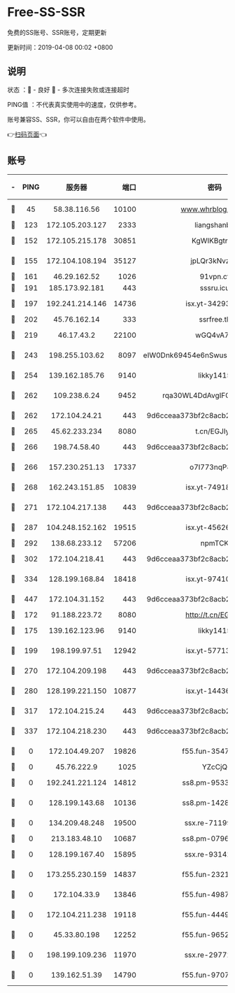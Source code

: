 # Free-SS-SSR

免费的SS账号、SSR账号，定期更新

更新时间：2019-04-08 00:02 +0800

## 说明

状态     ：🙂 - 良好 🙁 - 多次连接失败或连接超时

PING值   ：不代表真实使用中的速度，仅供参考。

账号兼容SS、SSR，你可以自由在两个软件中使用。

👉[扫码页面](https://liesauer.github.io/Free-SS-SSR/)👈

## 账号

|-|PING|服务器|端口|密码|加密方式|区域|
|:----:|:----:|:-----:|-----:|:----:|:----:|:----:|
|🙂|45|58.38.116.56|10100|www.whrblog.online|aes-256-cfb|CN|
|🙂|123|172.105.203.127|2333|liangshanbo|chacha20|JP|
|🙂|152|172.105.215.178|30851|KgWIKBgtrjzT|aes-256-cfb|JP|
|🙂|155|172.104.108.194|35127|jpLQr3kNvzJG|aes-256-cfb|JP|
|🙂|161|46.29.162.52|1026|91vpn.cf|rc4-md5|RU|
|🙂|191|185.173.92.181|443|sssru.icu|rc4-md5|RU|
|🙂|197|192.241.214.146|14736|isx.yt-34293707|aes-256-cfb|US|
|🙂|202|45.76.162.14|333|ssrfree.tk|rc4|SG|
|🙂|219|46.17.43.2|22100|wGQ4vA7D|aes-256-gcm|RU|
|🙂|243|198.255.103.62|8097|eIW0Dnk69454e6nSwuspv9DmS201tQ0D|aes-256-cfb|US|
|🙂|254|139.162.185.76|9140|likky1415|aes-256-cfb|DE|
|🙂|262|109.238.6.24|9452|rqa30WL4DdAvgIFG6Fs3znzTa|aes-256-cfb|FR|
|🙂|262|172.104.24.21|443|9d6cceaa373bf2c8acb22e60b6a58be6|aes-256-cfb|US|
|🙂|265|45.62.233.234|8080|t.cn/EGJIyrl|rc4-md5|CA|
|🙂|266|198.74.58.40|443|9d6cceaa373bf2c8acb22e60b6a58be6|aes-256-cfb|US|
|🙂|266|157.230.251.13|17337|o7I773nqP8ug|aes-256-cfb|SG|
|🙂|268|162.243.151.85|10839|isx.yt-74918463|aes-256-cfb|US|
|🙂|271|172.104.217.138|443|9d6cceaa373bf2c8acb22e60b6a58be6|aes-256-cfb|US|
|🙂|287|104.248.152.162|19515|isx.yt-45626994|aes-256-cfb|SG|
|🙂|292|138.68.233.12|57206|npmTCK|rc4-md5|US|
|🙂|302|172.104.218.41|443|9d6cceaa373bf2c8acb22e60b6a58be6|aes-256-cfb|US|
|🙂|334|128.199.168.84|18418|isx.yt-97410665|aes-256-cfb|SG|
|🙂|447|172.104.31.152|443|9d6cceaa373bf2c8acb22e60b6a58be6|aes-256-cfb|US|
|🙂|172|91.188.223.72|8080|http://t.cn/EGJIyrl|rc4-md5|RU|
|🙂|175|139.162.123.96|9140|likky1415|aes-256-cfb|JP|
|🙂|199|198.199.97.51|12942|isx.yt-57713725|aes-256-cfb|US|
|🙂|270|172.104.209.198|443|9d6cceaa373bf2c8acb22e60b6a58be6|aes-256-cfb|US|
|🙂|280|128.199.221.150|10877|isx.yt-14436623|aes-256-cfb|SG|
|🙂|317|172.104.215.24|443|9d6cceaa373bf2c8acb22e60b6a58be6|aes-256-cfb|US|
|🙂|337|172.104.218.230|443|9d6cceaa373bf2c8acb22e60b6a58be6|aes-256-cfb|US|
|🙁|0|172.104.49.207|19826|f55.fun-35476312|aes-256-cfb|SG|
|🙁|0|45.76.222.9|1025|YZcCjQ|rc4-md5|JP|
|🙁|0|192.241.221.124|14812|ss8.pm-95331690|aes-256-cfb|US|
|🙁|0|128.199.143.68|10136|ss8.pm-14281446|aes-256-cfb|SG|
|🙁|0|134.209.48.248|19500|ssx.re-71199859|aes-256-cfb|US|
|🙁|0|213.183.48.10|10687|ss8.pm-07968804|rc4-md5|RU|
|🙁|0|128.199.167.40|15895|ssx.re-93142240|aes-256-cfb|SG|
|🙁|0|173.255.230.159|14837|f55.fun-23212230|aes-256-cfb|US|
|🙁|0|172.104.33.9|13846|f55.fun-49871039|aes-256-cfb|SG|
|🙁|0|172.104.211.238|19118|f55.fun-44497695|aes-256-cfb|US|
|🙁|0|45.33.80.198|12252|f55.fun-96521268|aes-256-cfb|US|
|🙁|0|198.199.109.236|11970|ssx.re-29772885|aes-256-cfb|US|
|🙁|0|139.162.51.39|14790|f55.fun-97070038|aes-256-cfb|SG|
